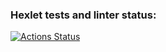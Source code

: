 ### Hexlet tests and linter status:
[![Actions Status](https://github.com/AntonDzyubenkoGit/layout-designer-project-58/workflows/hexlet-check/badge.svg)](https://github.com/AntonDzyubenkoGit/layout-designer-project-58/actions)